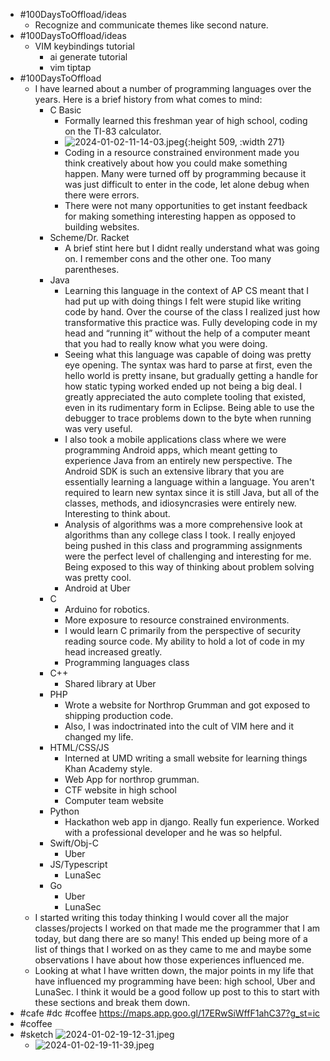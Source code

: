 - #100DaysToOffload/ideas
	- Recognize and communicate themes like second nature.
- #100DaysToOffload/ideas
	- VIM keybindings tutorial
		- ai generate tutorial
		- vim tiptap
- #100DaysToOffload
	- I have learned about a number of programming languages over the years. Here is a brief history from what comes to mind:
		- C Basic
			- Formally learned this freshman year of high school, coding on the TI-83 calculator.
			- ![2024-01-02-11-14-03.jpeg](../assets/2024-01-02-11-14-03.jpeg){:height 509, :width 271}
			- Coding in a resource constrained environment made you think creatively about how you could make something happen. Many were turned off by programming because it was just difficult to enter in the code, let alone debug when there were errors.
			- There were not many opportunities to get instant feedback for making something interesting happen as opposed to building websites.
		- Scheme/Dr. Racket
			- A brief stint here but I didnt really understand what was going on. I remember cons and the other one. Too many parentheses.
		- Java
			- Learning this language in the context of AP CS meant that I had put up with doing things I felt were stupid like writing code by hand. Over the course of the class I realized just how transformative this practice was. Fully developing code in my head and “running it” without the help of a computer meant that you had to really know what you were doing.
			- Seeing what this language was capable of doing was pretty eye opening. The syntax was hard to parse at first, even the hello world is pretty insane, but gradually getting a handle for how static typing worked ended up not being a big deal. I greatly appreciated the auto complete tooling that existed, even in its rudimentary form in Eclipse. Being able to use the debugger to trace problems down to the byte when running was very useful.
			- I also took a mobile applications class where we were programming Android apps, which meant getting to experience Java from an entirely new perspective. The Android SDK is such an extensive library that you are essentially learning a language within a language. You aren't required to learn new syntax since it is still Java, but all of the classes, methods, and idiosyncrasies were entirely new. Interesting to think about.
			- Analysis of algorithms was a more comprehensive look at algorithms than any college class I took. I really enjoyed being pushed in this class and programming assignments were the perfect level of challenging and interesting for me. Being exposed to this way of thinking about problem solving was pretty cool.
			- Android at Uber
		- C
			- Arduino for robotics.
			- More exposure to resource constrained environments.
			- I would learn C primarily from the perspective of security reading source code. My ability to hold a lot of code in my head increased greatly.
			- Programming languages class
		- C++
			- Shared library at Uber
		- PHP
			- Wrote a website for Northrop Grumman and got exposed to shipping production code.
			- Also, I was indoctrinated into the cult of VIM here and it changed my life.
		- HTML/CSS/JS
			- Interned at UMD writing a small website for learning things Khan Academy style.
			- Web App for northrop grumman.
			- CTF website in high school
			- Computer team website
		- Python
			- Hackathon web app in django. Really fun experience. Worked with a professional developer and he was so helpful.
		- Swift/Obj-C
			- Uber
		- JS/Typescript
			- LunaSec
		- Go
			- Uber
			- LunaSec
	- I started writing this today thinking I would cover all the major classes/projects I worked on that made me the programmer that I am today, but dang there are so many! This ended up being more of a list of things that I worked on as they came to me and maybe some observations I have about how those experiences influenced me.
	- Looking at what I have written down, the major points in my life that have influenced my programming have been: high school, Uber and LunaSec. I think it would be a good follow up post to this to start with these sections and break them down.
- #cafe #dc #coffee https://maps.app.goo.gl/17ERwSiWffF1ahC37?g_st=ic
- #coffee
- #sketch ![2024-01-02-19-12-31.jpeg](../assets/2024-01-02-19-12-31.jpeg)
	- ![2024-01-02-19-11-39.jpeg](../assets/2024-01-02-19-11-39.jpeg)